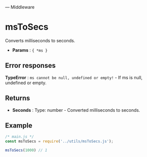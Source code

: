 ― Middleware

# msToSecs

Converts milliseconds to seconds.
-  **Params** : `{ *ms }`

## Error responses
**TypeError** : `ms cannot be null, undefined or empty!` - If ms is null, undefined or empty.

## Returns
- **Seconds** : Type: number - Converted milliseconds to seconds. 

## Example

```js
/* main.js */
const msToSecs = require('../utils/msToSecs.js');

msToSecs(1000) // 1
```
